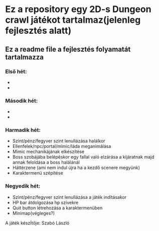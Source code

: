 # Ez a repository egy 2D-s Dungeon crawl játékot tartalmaz(jelenleg fejlesztés alatt)
## Ez a readme file a fejlesztés folyamatát tartalmazza
### Első hét:
*
*
### Második hét:
*
*
### Harmadik hét:
* Szint/pénz/fegyver szint lenullázása halálkor
* Ellenfelek/npc/portal/mimic/láda meganimálása
* Mimic mechanikájának elkészítése
* Boss szobájába belépéskor egy fallal való elzárása a kijáratnak majd annak feloldása a boss halálánál
* Háttérzene (ami nem indul újra ha a kezdő scenere megyünk)
* Karaktermenü szépítése

### Negyedik hét:
* Szint/pénz/fegyver szint lenullázása a játék indításakor
* HP bar átdolgozása hp szívekre
* Quit button létrehozása a karaktermenüben
* Minimap(végleges?)


A játék készÍtője: Szabó László
